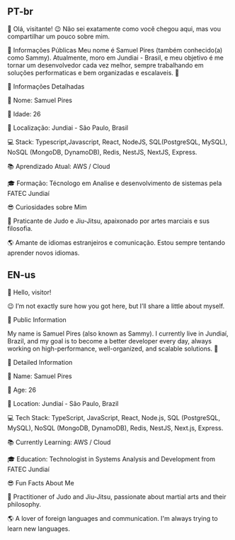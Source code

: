 ## PT-br
👋 Olá, visitante!
😉 Não sei exatamente como você chegou aqui, mas vou compartilhar um pouco sobre mim.

🌟 Informações Públicas
Meu nome é Samuel Pires (também conhecido(a) como Sammy). Atualmente, moro em Jundiai - Brasil, e meu objetivo é me tornar um desenvolvedor cada vez melhor, sempre trabalhando em soluções performaticas e bem organizadas e escalaveis. 🚀

📝 Informações Detalhadas

👤 Nome: Samuel Pires

🎂 Idade: 26

📍 Localização: Jundiai - São Paulo, Brasil

💻 Stack: Typescript,Javascript, React, NodeJS, SQL(PostgreSQL, MySQL), NoSQL (MongoDB, DynamoDB), Redis, NestJS, NextJS, Express.

📚 Aprendizado Atual: AWS / Cloud

🎓 Formação: Técnologo em Analise e desenvolvimento de sistemas pela FATEC Jundiaí


😎 Curiosidades sobre Mim

🥋 Praticante de Judo e Jiu-Jitsu, apaixonado por artes marciais e sus filosofia.

🌎 Amante de idiomas estranjeiros e comunicação. Estou sempre tentando aprender novos idiomas.


## EN-us
👋 Hello, visitor!

😉 I’m not exactly sure how you got here, but I’ll share a little about myself.

🌟 Public Information

My name is Samuel Pires (also known as Sammy). I currently live in Jundiaí, Brazil, and my goal is to become a better developer every day, always working on high-performance, well-organized, and scalable solutions. 🚀

📝 Detailed Information

👤 Name: Samuel Pires

🎂 Age: 26

📍 Location: Jundiaí - São Paulo, Brazil

💻 Tech Stack: TypeScript, JavaScript, React, Node.js, SQL (PostgreSQL, MySQL), NoSQL (MongoDB, DynamoDB), Redis, NestJS, Next.js, Express.

📚 Currently Learning: AWS / Cloud

🎓 Education: Technologist in Systems Analysis and Development from FATEC Jundiaí


😎 Fun Facts About Me

🥋 Practitioner of Judo and Jiu-Jitsu, passionate about martial arts and their philosophy.

🌎 A lover of foreign languages and communication. I'm always trying to learn new languages.

